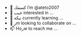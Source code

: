 - 👋 كسمك I’m @ateto2007
- 👀 جيب  interested in ...
- 🌱 نيكة currently learning ...
- 💞️ رm looking to collaborate on ...
- 📫 Hoرw to reach me ...

<!---
ateto2007/ateto2007 is a ✨ special ✨ repository because its `README.md` (this file) appears on your GitHub profile.
You can click the Preview link to take a look at your changes.
--->
